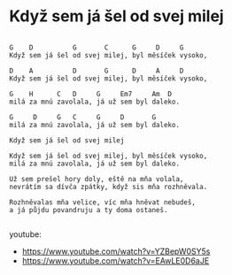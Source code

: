 
# Když sem já šel od svej milej

```

G    D          G       C      G     D     G
Když sem já šel od svej milej, byl měsíček vysoko,

D    A          D       G      D     A     D         
Když sem já šel od svej milej, byl měsíček vysoko,

G    H      C   D     G     Em7     Am  D
milá za mnú zavolala, já už sem byl daleko.

G     D     G   C     G     D       G
milá za mnú zavolala, já už sem byl daleko.

```


```
Když sem já šel od svej milej

Když sem já šel od svej milej, byl měsíček vysoko,
milá za mnú zavolala, já už sem byl daleko.

Už sem prešel hory doly, eště na mňa volala,
nevrátím sa dívča zpátky, když sis mňa rozhněvala.

Rozhněvalas mňa velice, víc mňa hněvat nebudeš,
a já půjdu povandruju a ty doma ostaneš.


```


youtube:
* https://www.youtube.com/watch?v=YZBepW0SY5s
* https://www.youtube.com/watch?v=EAwLE0D6aJE




